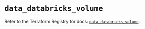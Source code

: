 # `data_databricks_volume`

Refer to the Terraform Registry for docs: [`data_databricks_volume`](https://registry.terraform.io/providers/databricks/databricks/1.59.0/docs/data-sources/volume).

